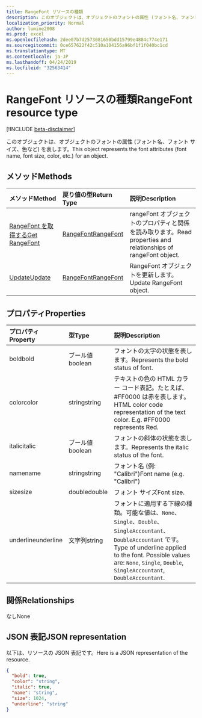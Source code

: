 ```yaml
---
title: RangeFont リソースの種類
description: このオブジェクトは、オブジェクトのフォントの属性 (フォント名、フォント サイズ、色など) を表します。
localization_priority: Normal
author: lumine2008
ms.prod: excel
ms.openlocfilehash: 2dee07b7d2573081650bdd15799e4884c774e171
ms.sourcegitcommit: 0ce657622f42c510a104156a96bf1f1f040bc1cd
ms.translationtype: MT
ms.contentlocale: ja-JP
ms.lasthandoff: 04/24/2019
ms.locfileid: "32563414"
---
```

# <a name="rangefont-resource-type"></a><span data-ttu-id="a7c54-103">RangeFont リソースの種類</span><span class="sxs-lookup"><span data-stu-id="a7c54-103">RangeFont resource type</span></span>

[!INCLUDE [beta-disclaimer](../../includes/beta-disclaimer.md)]

<span data-ttu-id="a7c54-104">このオブジェクトは、オブジェクトのフォントの属性 (フォント名、フォント サイズ、色など) を表します。</span><span class="sxs-lookup"><span data-stu-id="a7c54-104">This object represents the font attributes (font name, font size, color, etc.) for an object.</span></span>


## <a name="methods"></a><span data-ttu-id="a7c54-105">メソッド</span><span class="sxs-lookup"><span data-stu-id="a7c54-105">Methods</span></span>

| <span data-ttu-id="a7c54-106">メソッド</span><span class="sxs-lookup"><span data-stu-id="a7c54-106">Method</span></span>           | <span data-ttu-id="a7c54-107">戻り値の型</span><span class="sxs-lookup"><span data-stu-id="a7c54-107">Return Type</span></span>    |<span data-ttu-id="a7c54-108">説明</span><span class="sxs-lookup"><span data-stu-id="a7c54-108">Description</span></span>|
|:---------------|:--------|:----------|
|[<span data-ttu-id="a7c54-109">RangeFont を取得する</span><span class="sxs-lookup"><span data-stu-id="a7c54-109">Get RangeFont</span></span>](../api/rangefont-get.md) | [<span data-ttu-id="a7c54-110">RangeFont</span><span class="sxs-lookup"><span data-stu-id="a7c54-110">RangeFont</span></span>](rangefont.md) |<span data-ttu-id="a7c54-111">rangeFont オブジェクトのプロパティと関係を読み取ります。</span><span class="sxs-lookup"><span data-stu-id="a7c54-111">Read properties and relationships of rangeFont object.</span></span>|
|[<span data-ttu-id="a7c54-112">Update</span><span class="sxs-lookup"><span data-stu-id="a7c54-112">Update</span></span>](../api/rangefont-update.md) | [<span data-ttu-id="a7c54-113">RangeFont</span><span class="sxs-lookup"><span data-stu-id="a7c54-113">RangeFont</span></span>](rangefont.md)   |<span data-ttu-id="a7c54-114">RangeFont オブジェクトを更新します。</span><span class="sxs-lookup"><span data-stu-id="a7c54-114">Update RangeFont object.</span></span> |

## <a name="properties"></a><span data-ttu-id="a7c54-115">プロパティ</span><span class="sxs-lookup"><span data-stu-id="a7c54-115">Properties</span></span>
| <span data-ttu-id="a7c54-116">プロパティ</span><span class="sxs-lookup"><span data-stu-id="a7c54-116">Property</span></span>     | <span data-ttu-id="a7c54-117">型</span><span class="sxs-lookup"><span data-stu-id="a7c54-117">Type</span></span>   |<span data-ttu-id="a7c54-118">説明</span><span class="sxs-lookup"><span data-stu-id="a7c54-118">Description</span></span>|
|:---------------|:--------|:----------|
|<span data-ttu-id="a7c54-119">bold</span><span class="sxs-lookup"><span data-stu-id="a7c54-119">bold</span></span>|<span data-ttu-id="a7c54-120">ブール値</span><span class="sxs-lookup"><span data-stu-id="a7c54-120">boolean</span></span>|<span data-ttu-id="a7c54-121">フォントの太字の状態を表します。</span><span class="sxs-lookup"><span data-stu-id="a7c54-121">Represents the bold status of font.</span></span>|
|<span data-ttu-id="a7c54-122">color</span><span class="sxs-lookup"><span data-stu-id="a7c54-122">color</span></span>|<span data-ttu-id="a7c54-123">string</span><span class="sxs-lookup"><span data-stu-id="a7c54-123">string</span></span>|<span data-ttu-id="a7c54-p101">テキストの色の HTML カラー コード表記。たとえば、#FF0000 は赤を表します。</span><span class="sxs-lookup"><span data-stu-id="a7c54-p101">HTML color code representation of the text color. E.g. #FF0000 represents Red.</span></span>|
|<span data-ttu-id="a7c54-127">italic</span><span class="sxs-lookup"><span data-stu-id="a7c54-127">italic</span></span>|<span data-ttu-id="a7c54-128">ブール値</span><span class="sxs-lookup"><span data-stu-id="a7c54-128">boolean</span></span>|<span data-ttu-id="a7c54-129">フォントの斜体の状態を表します。</span><span class="sxs-lookup"><span data-stu-id="a7c54-129">Represents the italic status of the font.</span></span>|
|<span data-ttu-id="a7c54-130">name</span><span class="sxs-lookup"><span data-stu-id="a7c54-130">name</span></span>|<span data-ttu-id="a7c54-131">string</span><span class="sxs-lookup"><span data-stu-id="a7c54-131">string</span></span>|<span data-ttu-id="a7c54-132">フォント名 (例: "Calibri")</span><span class="sxs-lookup"><span data-stu-id="a7c54-132">Font name (e.g. "Calibri")</span></span>|
|<span data-ttu-id="a7c54-133">size</span><span class="sxs-lookup"><span data-stu-id="a7c54-133">size</span></span>|<span data-ttu-id="a7c54-134">double</span><span class="sxs-lookup"><span data-stu-id="a7c54-134">double</span></span>|<span data-ttu-id="a7c54-135">フォント サイズ</span><span class="sxs-lookup"><span data-stu-id="a7c54-135">Font size.</span></span>|
|<span data-ttu-id="a7c54-136">underline</span><span class="sxs-lookup"><span data-stu-id="a7c54-136">underline</span></span>|<span data-ttu-id="a7c54-137">文字列</span><span class="sxs-lookup"><span data-stu-id="a7c54-137">string</span></span>|<span data-ttu-id="a7c54-p102">フォントに適用する下線の種類。可能な値は、`None`、`Single`、`Double`、`SingleAccountant`、`DoubleAccountant` です。</span><span class="sxs-lookup"><span data-stu-id="a7c54-p102">Type of underline applied to the font. Possible values are: `None`, `Single`, `Double`, `SingleAccountant`, `DoubleAccountant`.</span></span>|

## <a name="relationships"></a><span data-ttu-id="a7c54-140">関係</span><span class="sxs-lookup"><span data-stu-id="a7c54-140">Relationships</span></span>
<span data-ttu-id="a7c54-141">なし</span><span class="sxs-lookup"><span data-stu-id="a7c54-141">None</span></span>


## <a name="json-representation"></a><span data-ttu-id="a7c54-142">JSON 表記</span><span class="sxs-lookup"><span data-stu-id="a7c54-142">JSON representation</span></span>

<span data-ttu-id="a7c54-143">以下は、リソースの JSON 表記です。</span><span class="sxs-lookup"><span data-stu-id="a7c54-143">Here is a JSON representation of the resource.</span></span>

<!-- {
  "blockType": "resource",
  "optionalProperties": [

  ],
  "@odata.type": "microsoft.graph.rangeFont"
}-->

```json
{
  "bold": true,
  "color": "string",
  "italic": true,
  "name": "string",
  "size": 1024,
  "underline": "string"
}

```

<!-- uuid: 8fcb5dbc-d5aa-4681-8e31-b001d5168d79
2015-10-25 14:57:30 UTC -->
<!--
{
  "type": "#page.annotation",
  "description": "RangeFont resource",
  "keywords": "",
  "section": "documentation",
  "tocPath": "",
  "suppressions": [
    "Error: /api-reference/beta/resources/rangefont.md:\r\n      Exception processing links.\r\n    System.ArgumentException: Link Definition was null. Link text: !INCLUDE [beta-disclaimer](../../includes/beta-disclaimer.md)\r\n      at ApiDoctor.Validation.DocFile.get_LinkDestinations()\r\n      at ApiDoctor.Validation.DocSet.ValidateLinks(Boolean includeWarnings, String[] relativePathForFiles, IssueLogger issues, Boolean requireFilenameCaseMatch, Boolean printOrphanedFiles)"
  ]
}
-->
